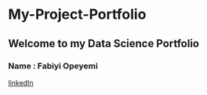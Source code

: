 # My-Project-Portfolio

## Welcome to my Data Science Portfolio

### Name : Fabiyi Opeyemi

[linkedIn](https://www.linkedin.com/in/opeyemifabiyi/)
